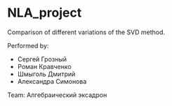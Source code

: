 # NLA_project
Comparison of different variations of the SVD method.  

Performed by:  
- Сергей Грозный
- Роман Кравченко
- Шмыголь Дмитрий
- Александра Симонова

Team: Алгебраический эксадрон
